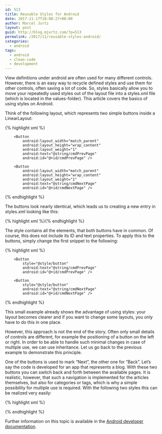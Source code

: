 ```yaml
---
id: 513
title: Reusable Styles for Android
date: 2017-11-17T18:00:27+00:00
author: Marcel Jurtz
layout: post
guid: http://blog.mjurtz.com/?p=513
permalink: /2017/11/reusable-styles-android/
categories:
  - android
tags:
  - android
  - clean-code
  - development
---
```

View definitions under android are often used for many different controls. However, there is an easy way to recycle defined styles and use them for other controls, often saving a lot of code. So, styles basically allow you to move your repeatedly used styles out of the layout file into a styles.xml file (which is located in the values-folder). This article covers the basics of using styles on Android.

Think of the following layout, which represents two simple buttons inside a LinearLayout:

{% highlight xml %}<LinearLayout
        android:orientation="horizontal"
        android:layout_width="match_parent"
        android:layout_height="wrap_content"
        android:layout_weight="0">

        <Button
            android:layout_width="match_parent"
            android:layout_height="wrap_content"
            android:layout_weight="1"
            android:text="@string/cmdPrevPage"
            android:id="@+id/cmdPrevPage" />

        <Button
            android:layout_width="match_parent"
            android:layout_height="wrap_content"
            android:layout_weight="1"
            android:text="@string/cmdNextPage"
            android:id="@+id/cmdNextPage" />

</LinearLayout>{% endhighlight %}

The buttons look nearly identical, which leads us to creating a new entry in styles.xml looking like this:

{% highlight xml %}<style name="button">
        <item name="android:layout_width">match_parent</item>
        <item name="android:layout_height">wrap_content</item>
        <item name="android:weight">1</item>
</style>{% endhighlight %}

The style contains all the elements, that both buttons have in common. Of course, this does not include its ID and text properties. To apply this to the buttons, simply change the first snippet to the following:

{% highlight xml %}<LinearLayout
        android:orientation="horizontal"
        android:layout_width="match_parent"
        android:layout_height="wrap_content"
        android:layout_weight="0">

        <Button
            style="@style/button"
            android:text="@string/cmdPrevPage"
            android:id="@+id/cmdPrevPage" />

        <Button
            style="@style/button"
            android:text="@string/cmdNextPage"
            android:id="@+id/cmdNextPage" />

</LinearLayout>{% endhighlight %}

This small example already shows the advantage of using styles: your layout becomes clearer and if you want to change some layouts, you only have to do this in one place.

However, this approach is not the end of the story. Often only small details of controls are different, for example the positioning of a button on the left or right. In order to be able to handle such minimal changes in case of multiple use, we can use inheritance. Let us go back to the previous example to demonstrate this principle.

One of the buttons is used to mark &#8220;Next&#8221;, the other one for &#8220;Back&#8221;. Let&#8217;s say the code is developed for an app that represents a blog. With these two buttons you can switch back and forth between the available pages. It is realistic, however, that such a navigation is implemented for the articles themselves, but also for categories or tags, which is why a simple possibility for multiple use is required. With the following two styles this can be realized very easily:

{% highlight xml %}<style name="button_prev" parent="@android:style/button">
    <item name="android:text">@string/cmdPrevPage</item>
</style>

<style name="button_next" parent="@android:style/button">
    <item name="android:text">@string/cmdNextPage</item>
</style>{% endhighlight %}

Further information on this topic is available in the [Android developer documentation](https://developer.android.com/guide/topics/ui/look-and-feel/themes.html).